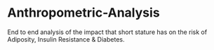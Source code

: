 # Anthropometric-Analysis
End to end analysis of the impact that short stature has on the risk of Adiposity, Insulin Resistance &amp; Diabetes.
